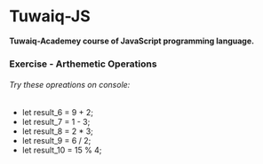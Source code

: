 # Tuwaiq-JS
**Tuwaiq-Academey course of JavaScript programming language.**

### Exercise - Arthemetic Operations

###### Try these opreations on console:

- let result_6 = 9 + 2;
- let result_7 = 1 - 3;
- let result_8 = 2 * 3;
- let result_9 = 6 / 2;
- let result_10 = 15 % 4;